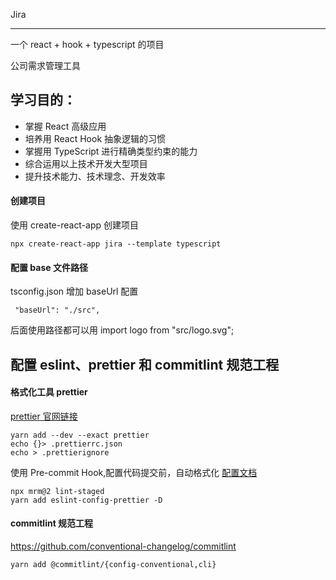 Jira

---

一个 react + hook + typescript 的项目

公司需求管理工具

## 学习目的：

- 掌握 React 高级应用
- 培养用 React Hook 抽象逻辑的习惯
- 掌握用 TypeScript 进行精确类型约束的能力
- 综合运用以上技术开发大型项目
- 提升技术能力、技术理念、开发效率

#### 创建项目

使用 create-react-app 创建项目

```
npx create-react-app jira --template typescript
```

#### 配置 base 文件路径

tsconfig.json 增加 baseUrl 配置

```
 "baseUrl": "./src",
```

后面使用路径都可以用 import logo from "src/logo.svg";

## 配置 eslint、prettier 和 commitlint 规范工程

#### 格式化工具 prettier

[prettier 官网链接](https://prettier.io/)

```
yarn add --dev --exact prettier
echo {}> .prettierrc.json
echo > .prettierignore
```

使用 Pre-commit Hook,配置代码提交前，自动格式化
[配置文档](https://prettier.io/docs/en/precommit.html)

```
npx mrm@2 lint-staged
yarn add eslint-config-prettier -D
```

#### commitlint 规范工程

https://github.com/conventional-changelog/commitlint

```
yarn add @commitlint/{config-conventional,cli}
```
